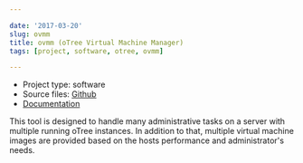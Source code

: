 ```yaml
---

date: '2017-03-20'
slug: ovmm
title: ovmm (oTree Virtual Machine Manager)
tags: [project, software, otree, ovmm]

---
```


<ul>
    <li>
        Project type: software
    </li>
    <li>
        Source files: <a
        href="https://github.com/tobiasraabe/otree_virtual_machine_manager">Github</a>
    </li>
    <li>
        <a href="https://otree-virtual-machine-manager.readthedocs.io/">Documentation</a>
    </li>
</ul>

This tool is designed to handle many administrative tasks on a server with
multiple running oTree instances. In addition to that, multiple virtual machine
images are provided based on the hosts performance and administrator's needs.